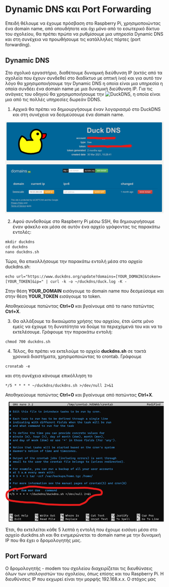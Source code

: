 # Dynamic DNS και Port Forwarding

Επειδή θέλουμε να έχουμε πρόσβαση στο Raspberry Pi, χρησιμοποιώντας ένα domain name, από οπουδήποτε και όχι μόνο από το εσωτερικό δίκτυο του σχολείου, θα πρέπει πρώτα να ρυθμίσουμε μια υπηρεσία Dynamic DNS και στη συνέχεια να προωθήσουμε τις κατάλληλες πόρτες (port forwarding).

## Dynamic DNS

Στο σχολικό εργαστήριο, διαθέτουμε δυναμική διεύθυνση ΙΡ (εκτός από τα σχολεία που έχουν συνδεθεί στο διαδίκτυο με οπτική ίνα) και για αυτό τον λόγο θα χρησιμοποιήσουμε την Dynamic DNS η οποία είναι μια υπηρεσία η οποία συνδέει ένα domain name με μια δυναμική διεύθυνση ΙΡ. Για τις ανάγκες του οδηγού θα χρησιμοποιήσουμε την ![DuckDNS](https://www.duckdns.org/), η οποία είναι μια από τις πολλές υπηρεσίες δωρεάν DDNS.

1. Αρχικά θα πρέπει να δημιουργήσουμε έναν λογαριασμό στο DuckDNS και στη συνέχεια να δεσμεύσουμε ένα domain name.

<p align="center">
    <img src="images/duckdns.png" alt="DuckDNS" />
</p>

2. Αφού συνδεθούμε στο Raspberry Pi μέσω SSH, θα δημιουργήσουμε έναν φάκελο και μέσα σε αυτόν ένα αρχείο γράφοντας τις παρακάτω εντολές:

```console
mkdir duckdns
cd duckdns
nano duckdns.sh
```

Τώρα, θα επικολλήσουμε την παρακάτω εντολή μέσα στο αρχείο duckdns.sh:

```console
echo url="https://www.duckdns.org/update?domains=[YOUR_DOMAIN]&token=[YOUR_TOKEN]&ip=" | curl -k -o ~/duckdns/duck.log -K -
```

Στην θέση **YOUR_DOMAIN** εισάγουμε το domain name που δεσμεύσαμε και στην θέση **YOUR_TOKEN** εισάγουμε το token.

Αποθηκεύουμε πατώντας **Ctrl+O** και βγαίνουμε από το nano πατώντας **Ctrl+X**.

3. Θα αλλάξουμε τα δικαιώματα χρήσης του αρχείου, έτσι ώστε μόνο εμείς να έχουμε τη δυνατότητα να δούμε τα περιεχόμενά του και να το εκτελέσουμε. Γράφουμε την παρακάτω εντολή:

```console
chmod 700 duckdns.sh
```

4. Τέλος, θα πρέπει να εκτελούμε το αρχείο **duckdns.sh** σε τακτά χρονικά διαστήματα, χρησιμοποιώντας το crontab. Γράφουμε

```console
cronatab -e
```

και στη συνέχεια κάνουμε επικόλληση το

```console
*/5 * * * * ~/duckdns/duckdns.sh >/dev/null 2>&1
```

Αποθηκεύουμε πατώντας **Ctrl+O** και βγαίνουμε από πατώντας **Ctrl+X**.

<p align="center">
    <img src="images/crontab.png" alt="Crontab" />
</p>

Έτσι, θα εκτελείται κάθε 5 λεπτά η εντολή που έχουμε εισάγει μέσα στο αρχείο duckdns.sh και θα ενημερώνεται το domain name με την δυναμική IP που θα έχει ο δρομολογητής μας.

## Port Forward

Ο δρομολογητής - modem του σχολείου διαχειρίζεται τις διευθύνσεις όλων των υπολογιστών του σχολείου, όπως επίσης και του Raspberry Pi. Η διευθύνσεις ΙΡ που εκχωρεί είναι την μορφής 192.168.x.x. Ο στόχος μας 